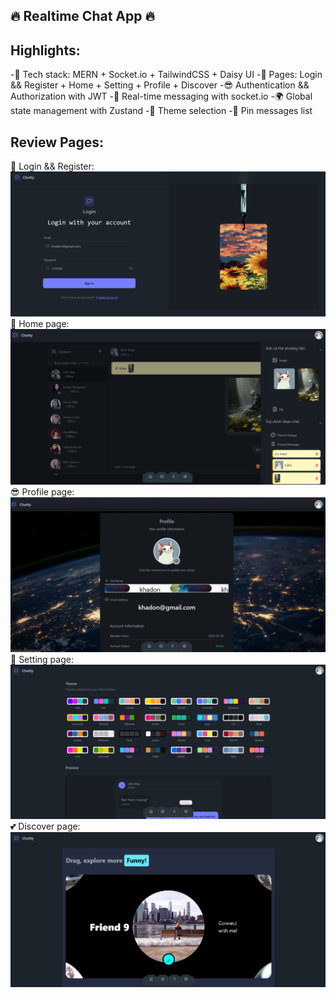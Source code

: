 ## 🔥 Realtime Chat App 🔥

## Highlights:

-🌟 Tech stack: MERN + Socket.io + TailwindCSS + Daisy UI
-🤩 Pages: Login && Register + Home + Setting + Profile + Discover
-😎 Authentication && Authorization with JWT
-🚀 Real-time messaging with socket.io
-🌍 Global state management with Zustand
-🎨 Theme selection
-📌 Pin messages list

## Review Pages:

🤗 Login && Register: ![Login](./frontend/public/assets/image/login.png)
🥳 Home page: ![Homepage](./frontend/public/assets/image/chat.png)
😎 Profile page: ![Profile](./frontend/public/assets/image/profile.png)
🎨 Setting page: ![Setting](./frontend/public/assets/image/setting.png)
💕 Discover page: ![Discover](./frontend/public/assets/image/discover.png)
